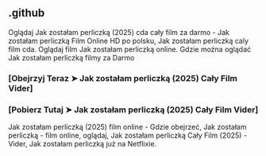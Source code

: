 ## .github

Oglądaj Jak zostałam perliczką (2025) cda cały film za darmo - Jak zostałam perliczką Film Online HD po polsku, Jak zostałam perliczką caly film cda. Oglądaj film Jak zostałam perliczką online. Gdzie można oglądać Jak zostałam perliczką filmy za Darmo

### [Obejrzyj Teraz ➤ Jak zostałam perliczką (2025) Cały Film Vider]

### [Pobierz Tutaj ➤ Jak zostałam perliczką (2025) Cały Film Vider]

Jak zostałam perliczką (2025) film online - Gdzie obejrzeć, Jak zostałam perliczką - film online, oglądaj, Jak zostałam perliczką Cały Film (2025) - Vider, Jak zostałam perliczką już na Netflixie.
